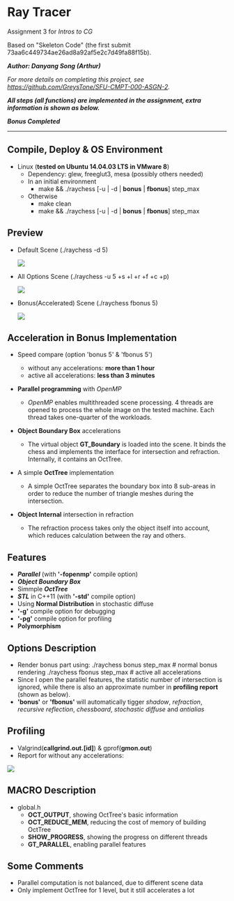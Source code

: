 # Ray Tracer

Assignment 3 for *Intros to CG*

Based on "Skeleton Code" (the first submit 73aa6c449734ae26ad8a92af5e2c7d49fa88f15b).

***Author: Danyang Song (Arthur)***

*For more details on completing this project, see https://github.com/GreysTone/SFU-CMPT-000-ASGN-2.*

***All steps (all functions) are implemented in the assignment, extra information is shown as below.***

***Bonus Completed***

******

## Compile, Deploy & OS Environment
* Linux (**tested on Ubuntu 14.04.03 LTS in VMware 8**)
    * Dependency: glew, freeglut3, mesa (possibly others needed)
    * In an initial environment
        * make && ./raychess [-u | -d | **bonus** | **fbonus**] step_max
    * Otherwise
        * make clean
        * make && ./raychess [-u | -d | **bonus** | **fbonus**] step_max <options>

## Preview
* Default Scene (./raychess -d 5)

  <img src="default.bmp" />

* All Options Scene (./raychess -u 5 +s +l +r +f +c +p)

  <img src="mine.bmp" />

* Bonus(Accelerated) Scene (./raychess fbonus 5)

  <img src="chess_scene.bmp" />

## Acceleration in Bonus Implementation
* Speed compare (option 'bonus 5' & 'fbonus 5')
  * without any accelerations: **more than 1 hour**
  * active all accelerations: **less than 3 minutes**


* **Parallel programming** with *OpenMP*
  * *OpenMP* enables multithreaded scene processing. 4 threads are opened to process the whole image on the tested machine. Each thread takes one-quarter of the workloads.
* **Object Boundary Box** accelerations
  * The virtual object **GT_Boundary** is loaded into the scene. It binds the chess and implements the interface for intersection and refraction. Internally, it contains an OctTree.
* A simple **OctTree** implementation
  * A simple OctTree separates the boundary box into 8 sub-areas in order to reduce the number of triangle meshes during the intersection.
* **Object Internal** intersection in refraction
  * The refraction process takes only the object itself into account, which reduces calculation between the ray and others.

## Features
* ***Parallel*** (with **'-fopenmp'** compile option)
* ***Object Boundary Box***
* Simmple ***OctTree***
* ***STL*** in C++11 (with **'-std'** compile option)
* Using **Normal Distribution** in stochastic diffuse
* **'-g'** compile option for debugging
* **'-pg'** compile option for profiling
* **Polymorphism**

## Options Description
* Render bonus part using:
      ./raychess bonus step_max      # normal bonus rendering
      ./raychess fbonus step_max     # active all accelerations
* Since I open the parallel features, the statistic number of intersection is ignored, while there is also an approximate number in **profiling report** (shown as below).
* **'bonus'** or **'fbonus'** will automatically tigger *shadow*, *refraction*, *recursive reflection*, *chessboard*, *stochastic diffuse* and *antialias*

## Profiling
* Valgrind(**callgrind.out.[id]**) & gprof(**gmon.out**)
* Report for without any accelerations:

<img src="report.png" />

## MACRO Description
* global.h
  * **OCT_OUTPUT**, showing OctTree's basic information
  * **OCT_REDUCE_MEM**, reducing the cost of memory of building OctTree
  * **SHOW_PROGRESS**, showing the progress on different threads
  * **GT_PARALLEL**, enabling parallel features


## Some Comments
* Parallel computation is not balanced, due to different scene data
* Only implement OctTree for 1 level, but it still accelerates a lot
